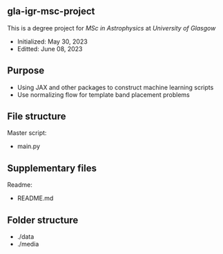 ## gla-igr-msc-project
This is a degree project for *MSc in Astrophysics* at *University of Glasgow*
- Initialized: May 30, 2023
- Editted: June 08, 2023

## Purpose
- Using JAX and other packages to construct machine learning scripts
- Use normalizing flow for template band placement problems

## File structure
Master script:
- main.py

## Supplementary files
Readme:
- README.md

## Folder structure
- ./data
- ./media